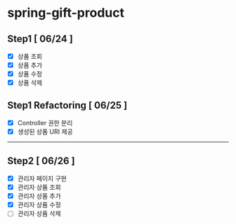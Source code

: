 # spring-gift-product

## Step1 [ 06/24 ]

- [x] 상품 조회
- [x] 상품 추가
- [x] 상품 수정
- [x] 상품 삭제

## Step1 Refactoring [ 06/25 ]

- [x] Controller 권한 분리
- [x] 생성된 상품 URI 제공

<hr>

## Step2 [ 06/26 ]

- [x] 관리자 페이지 구현
- [x] 관리자 상품 조회
- [x] 관리자 상품 추가
- [x] 관리자 상품 수정
- [ ] 관리자 상품 삭제
